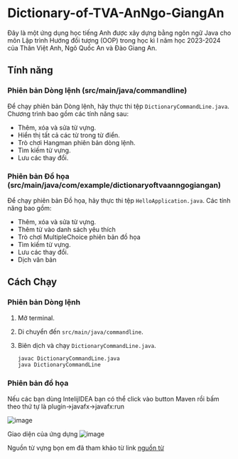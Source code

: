 # Dictionary-of-TVA-AnNgo-GiangAn

Đây là một ứng dụng học tiếng Anh được xây dựng bằng ngôn ngữ Java cho môn Lập trình Hướng đối tượng (OOP) trong học kì I năm học 2023-2024 của Thân Việt Anh, Ngô Quốc An và Đào Giang An.

## Tính năng

### Phiên bản Dòng lệnh (src/main/java/commandline)

Để chạy phiên bản Dòng lệnh, hãy thực thi tệp `DictionaryCommandLine.java`. Chương trình bao gồm các tính năng sau:

- Thêm, xóa và sửa từ vựng.
- Hiển thị tất cả các từ trong từ điển.
- Trò chơi Hangman phiên bản dòng lệnh.
- Tìm kiếm từ vựng.
- Lưu các thay đổi.

### Phiên bản Đồ họa (src/main/java/com/example/dictionaryoftvaanngogiangan)

Để chạy phiên bản Đồ họa, hãy thực thi tệp `HelloApplication.java`. Các tính năng bao gồm:

- Thêm, xóa và sửa từ vựng.
- Thêm từ vào danh sách yêu thích
- Trò chơi MultipleChoice phiên bản đồ họa
- Tìm kiếm từ vựng.
- Lưu các thay đổi.
- Dịch văn bản


## Cách Chạy

### Phiên bản Dòng lệnh

1. Mở terminal.
2. Di chuyển đến `src/main/java/commandline`.
3. Biên dịch và chạy `DictionaryCommandLine.java`.

   ```bash
   javac DictionaryCommandLine.java
   java DictionaryCommandLine


### Phiên bản đồ họa
Nếu các bạn dùng IntelijIDEA bạn có thể click vào button Maven rồi bấm theo thứ tự là plugin->javafx->javafx:run 

![image](https://github.com/TVAexe/Dictionary-of-TVA-AnNgo-GiangAn/assets/124753939/0d86911c-48e9-41d7-a0a1-866b5460b8ba)

Giao diện của ứng dựng 
![image](https://github.com/TVAexe/Dictionary-of-TVA-AnNgo-GiangAn/assets/124753939/7a1b3527-9b01-4bf2-ad64-4389f969aec1)


Nguồn từ vựng bọn em đã tham khảo từ link [nguồn từ](https://github.com/yenthanh132/avdict-database-sqlite-converter/blob/master/anhviet109K.txt)




